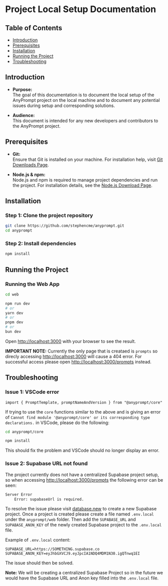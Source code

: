 # Project Local Setup Documentation

## Table of Contents

- [Introduction](#introduction)
- [Prerequisites](#prerequisites)
- [Installation](#installation)
- [Running the Project](#running-the-project)
- [Troubleshooting](#troubleshooting)

## Introduction

- **Purpose:**  
    The goal of this documentation is to document the local setup of the AnyPrompt project on the local machine and to document any potential issues during setup and corresponding solutions.

- **Audience:**  
    This document is intended for any new developers and contributors to the AnyPrompt project.

## Prerequisites

- **Git:**  
    Ensure that Git is installed on your machine. For installation help, visit [Git Downloads Page](https://git-scm.com/downloads).

- **Node.js & npm:**  
    Node.js and npm is required to manage project dependencies and run the project. For installation details, see the [Node.js Download Page](https://nodejs.org/en/download/).

## Installation

### Step 1: Clone the project repository

``` bash
git clone https://github.com/stephencme/anyprompt.git
cd anyprompt
```

### Step 2: Install dependencies
  
```bash
npm install
```

## Running the Project

### Running the Web App

```bash
cd web

npm run dev
# or
yarn dev
# or
pnpm dev
# or
bun dev
```

Open [http://localhost:3000](http://localhost:3000) with your browser to see the result.

**IMPORTANT NOTE:** Currently the only page that is creataed is `prompts` so direcly accessing [http://localhost:3000](http://localhost:3000) will cause a $404$ error. For successful access please open [http://localhost:3000/prompts](http://localhost:3000/prompts) instead.

## Troubleshooting

### Issue 1: VSCode error

``` tsx
import { PromptTemplate, promptNameAndVersion } from "@anyprompt/core"
```

If trying to use the `core` functions similar to the above and is giving an error of `Cannot find module '@anyprompt/core' or its corresponding type declarations.` in VSCode, please do the following:

``` bash
cd anyprompt/core

npm install
```

This should fix the problem and VSCode should no longer display an error.

### Issue 2: Supabase URL not found

The project currently does not have a centralized Supabase project setup, so when accessing [http://localhost:3000/prompts](http://localhost:3000/prompts) the following error can be seen:

```Bash
Server Error
    Error: supabaseUrl is required.
```

To resolve the issue please visit [database.new](https://database.new/) to create a new Supabase project. Once a project is created please create a file named `.env.local` under the `anyprompt/web` folder. Then add the `SUPABASE_URL` and `SUPABASE_ANON_KEY` of the newly created Supabase project to the `.env.local` file.

Example of `.env.local` content:

```shell
SUPABASE_URL=https://SOMETHING.supabase.co
SUPABASE_ANON_KEY=eyJhbGXVCJ9.eyJpcIA1NDQ4MDM1N30.igQTnwq1EI
```

The issue should then be solved.

**Note:** We will be creating a centralized Supabase Project so in the future we would have the Supabase URL and Anon key filled into the `.env.local` file.
